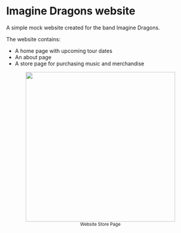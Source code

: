 # Imagine Dragons website

A simple mock website created for the band Imagine Dragons.

The website contains:
* A home page with upcoming tour dates
* An about page
* A store page for purchasing music and merchandise

<p align="center">
    <img src="Media/screenshot.bmp", width=400>
    <br>
    <sup>Website Store Page</sup>
</p>
